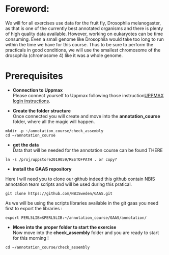 # Foreword:

We will for all exercises use data for the fruit fly, Drosophila melanogaster, as that is one of the currently best annotated organisms and there is plenty of high quality data available. However, working on eukaryotes can be time consuming. Even a small genome like Drosophila would take too long to run within the time we have for this course. Thus to be sure to perform the practicals in good conditions, we will use the smallest chromosome of the drosophila (chromosome 4) like it was a whole genome.


# Prerequisites

  * **Connection to Uppmax**  
Please connect yourself to Uppmax following those instruction[UPPMAX login instructions](uppmax_login).

  * **Create the folder structure**  
Once connected you will create and move into the **annotation\_course** folder, where all the magic will happen.
```
mkdir -p ~/annotation_course/check_assembly
cd ~/annotation_course
```

  * **get the data**  
Data that will be needed for the annotation course can be found THERE

```
ln -s /proj/uppstore2019059/RESTOFPATH . or copy?
```

  * **install the GAAS repository**  

  Here I will need you to clone our github indeed this github contain NBIS annotation team scripts and will be used during this pratical.

  ```
  git clone https://github.com/NBISweden/GAAS.git
  ```
  As we will be using the scripts libraries available in the git gaas you need first to export the libraries :

  ```
  export PERL5LIB=$PERL5LIB:~/annotation_course/GAAS/annotation/
  ```


  * **Move into the proper folder to start the exercise**  
Now move into the **check_assembly** folder and you are ready to start for this morning !
```
cd ~/annotation_course/check_assembly
```
